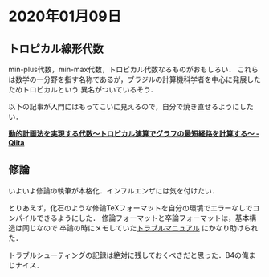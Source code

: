 # 2020年01月09日 


## トロピカル線形代数
min-plus代数，min-max代数，トロピカル代数なるものがおもしろい．
これらは数学の一分野を指す名称であるが，ブラジルの計算機科学者を中心に発展したためトロピカルという
異名がついているそう．


以下の記事が入門にはもってこいに見えるので，自分で焼き直せるようにしたい．


**[動的計画法を実現する代数〜トロピカル演算でグラフの最短経路を計算する〜 - Qiita](https://qiita.com/lotz/items/094bffd77b24e37bf20e)**


## 修論

いよいよ修論の執筆が本格化．インフルエンザには気を付けたい．


とりあえず，化石のような修論TeXフォーマットを自分の環境でエラーなしでコンパイルできるようにした．
修論フォーマットと卒論フォーマットは，基本構造は同じなので
卒論の時にメモしていた[トラブルマニュアル](https://sites.google.com/view/tu-civil-soturon-latex-kiroku/)
にかなり助けられた．


トラブルシューティングの記録は絶対に残しておくべきだと思った．B4の俺まじナイス．


